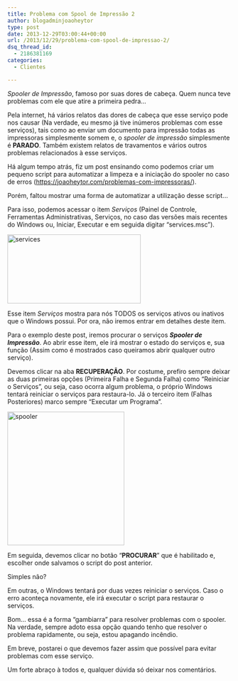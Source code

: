 ```yaml
---
title: Problema com Spool de Impressão 2
author: blogadminjoaoheytor
type: post
date: 2013-12-29T03:00:44+00:00
url: /2013/12/29/problema-com-spool-de-impressao-2/
dsq_thread_id:
  - 2186381169
categories:
  - Clientes

---
```

_Spooler de Impressão_, famoso por suas dores de cabeça. Quem nunca teve problemas com ele que atire a primeira pedra&#8230;

Pela internet, há vários relatos das dores de cabeça que esse serviço pode nos causar (Na verdade, eu mesmo já tive inúmeros problemas com esse serviços), tais como ao enviar um documento para impressão todas as impressoras simplesmente somem e, o _spooler de impressão_ simplesmente é **PARADO**. Também existem relatos de travamentos e vários outros problemas relacionados à esse serviços.

Há algum tempo atrás, fiz um post ensinando como podemos criar um pequeno script para automatizar a limpeza e a iniciação do spooler no caso de erros (<https://joaoheytor.com/problemas-com-impressoras/>).

Porém, faltou mostrar uma forma de automatizar a utilização desse script&#8230;

Para isso, podemos acessar o item _Serviços_ (Painel de Controle, Ferramentas Administrativas, Serviços, no caso das versões mais recentes do Windows ou, Iniciar, Executar e em seguida digitar “services.msc”).

[<img loading="lazy" class="aligncenter size-medium wp-image-666" alt="services" src="/img/sites/4/2013/12/services-300x155.png" width="300" height="155" />][1]

Esse item _Serviços_ mostra para nós TODOS os serviços ativos ou inativos que o Windows possui. Por ora, não iremos entrar em detalhes deste item.

Para o exemplo deste post, iremos procurar o serviços _**Spooler de Impressão**_. Ao abrir esse item, ele irá mostrar o estado do serviços e, sua função (Assim como é mostrados caso queiramos abrir qualquer outro serviço).

Devemos clicar na aba **RECUPERAÇÃO**. Por costume, prefiro sempre deixar as duas primeiras opções (Primeira Falha e Segunda Falha) como “Reiniciar o Serviços”, ou seja, caso ocorra algum problema, o próprio Windows tentará reiniciar o serviços para restaura-lo. Já o terceiro item (Falhas Posteriores) marco sempre “Executar um Programa”.

[<img loading="lazy" class="aligncenter size-medium wp-image-665" alt="spooler" src="/img/sites/4/2013/12/spooler-263x300.png" width="263" height="300" />][2]

Em seguida, devemos clicar no botão “**PROCURAR**” que é habilitado e, escolher onde salvamos o script do post anterior.

Simples não?

Em outras, o Windows tentará por duas vezes reiniciar o serviços. Caso o erro aconteça novamente, ele irá executar o script para restaurar o serviços.

Bom&#8230; essa é a forma &#8220;gambiarra&#8221; para resolver problemas com o spooler. Na verdade, sempre adoto essa opção quando tenho que resolver o problema rapidamente, ou seja, estou apagando incêndio.

Em breve, postarei o que devemos fazer assim que possível para evitar problemas com esse serviço.

Um forte abraço à todos e, qualquer dúvida só deixar nos comentários.

 [1]: /img/sites/4/2013/12/services.png
 [2]: /img/sites/4/2013/12/spooler.png